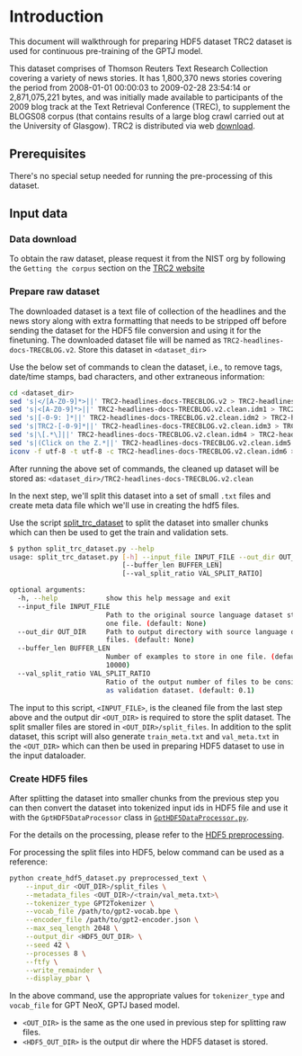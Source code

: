 # Introduction

This document will walkthrough for preparing HDF5 dataset TRC2 dataset is used for continuous pre-training of the GPTJ model. 

This dataset comprises of Thomson Reuters Text Research Collection covering a variety of news stories. It has 1,800,370 news stories covering the period from 2008-01-01 00:00:03 to 2009-02-28 23:54:14 or 2,871,075,221 bytes, and was initially made available to participants of the 2009 blog track at the Text Retrieval Conference (TREC), to supplement the BLOGS08 corpus (that contains results of a large blog crawl carried out at the University of Glasgow). TRC2 is distributed via web [download](https://trec.nist.gov/data/reuters/reuters.html).

## Prerequisites

There's no special setup needed for running the pre-processing of this dataset.

## Input data

### Data download

To obtain the raw dataset, please request it from the NIST org by following the `Getting the corpus` section on the [TRC2 website](https://trec.nist.gov/data/reuters/reuters.html)

### Prepare raw dataset

The downloaded dataset is a text file of collection of the headlines and the news story along with extra formatting that needs to be stripped off before sending the dataset for the HDF5 file conversion and using it for the finetuning. The downloaded dataset file will be named as `TRC2-headlines-docs-TRECBLOG.v2`. Store this dataset in `<dataset_dir>`

Use the below set of commands to clean the dataset, i.e., to remove tags, date/time stamps, bad characters, and other extraneous information:

```bash
cd <dataset_dir>
sed 's|</[A-Z0-9]*>||' TRC2-headlines-docs-TRECBLOG.v2 > TRC2-headlines-docs-TRECBLOG.v2.clean.idm1
sed 's|<[A-Z0-9]*>||' TRC2-headlines-docs-TRECBLOG.v2.clean.idm1 > TRC2-headlines-docs-TRECBLOG.v2.clean.idm2
sed 's|[-0-9: ]*||' TRC2-headlines-docs-TRECBLOG.v2.clean.idm2 > TRC2-headlines-docs-TRECBLOG.v2.clean.idm3
sed 's|TRC2-[-0-9]*||' TRC2-headlines-docs-TRECBLOG.v2.clean.idm3 > TRC2-headlines-docs-TRECBLOG.v2.clean.idm4
sed 's|\[.*\]||' TRC2-headlines-docs-TRECBLOG.v2.clean.idm4 > TRC2-headlines-docs-TRECBLOG.v2.clean.idm5
sed 's|(Click on the Z.*||' TRC2-headlines-docs-TRECBLOG.v2.clean.idm5 > TRC2-headlines-docs-TRECBLOG.v2.clean.idm6
iconv -f utf-8 -t utf-8 -c TRC2-headlines-docs-TRECBLOG.v2.clean.idm6 > TRC2-headlines-docs-TRECBLOG.v2.clean
```

After running the above set of commands, the cleaned up dataset will be stored as: `<dataset_dir>/TRC2-headlines-docs-TRECBLOG.v2.clean`

In the next step, we'll split this dataset into a set of small `.txt` files and create meta data file which we'll use in creating the hdf5 files.

Use the script [split_trc_dataset](./split_trc_dataset.py) to split the dataset into smaller chunks which can then be used to get the train and validation sets.

```bash
$ python split_trc_dataset.py --help
usage: split_trc_dataset.py [-h] --input_file INPUT_FILE --out_dir OUT_DIR
                            [--buffer_len BUFFER_LEN]
                            [--val_split_ratio VAL_SPLIT_RATIO]

optional arguments:
  -h, --help            show this help message and exit
  --input_file INPUT_FILE
                        Path to the original source language dataset stored as
                        one file. (default: None)
  --out_dir OUT_DIR     Path to output directory with source language dataset
                        files. (default: None)
  --buffer_len BUFFER_LEN
                        Number of examples to store in one file. (default:
                        10000)
  --val_split_ratio VAL_SPLIT_RATIO
                        Ratio of the output number of files to be considered
                        as validation dataset. (default: 0.1)
```

The input to this script, `<INPUT_FILE>`, is the cleaned file from the last step above and the output dir `<OUT_DIR>` is required to store the split dataset. The split smaller files are stored in `<OUT_DIR>/split_files`. In addition to the split dataset, this script will also generate `train_meta.txt` and `val_meta.txt` in the `<OUT_DIR>` which can then be used in preparing HDF5 dataset to use in the input dataloader.

### Create HDF5 files

After splitting the dataset into smaller chunks from the previous step you can then convert the dataset into tokenized input ids in HDF5 file and use it with the `GptHDF5DataProcessor` class in [`GptHDF5DataProcessor.py`](../../../data/nlp/gpt/GptHDF5DataProcessor.py).

For the details on the processing, please refer to the [HDF5 preprocessing](../../../data_preparation/nlp/hdf5_preprocessing/README.md).

For processing the split files into HDF5, below command can be used as a reference:

```bash
python create_hdf5_dataset.py preprocessed_text \
    --input_dir <OUT_DIR>/split_files \
    --metadata_files <OUT_DIR>/<train/val_meta.txt>\
    --tokenizer_type GPT2Tokenizer \
    --vocab_file /path/to/gpt2-vocab.bpe \
    --encoder_file /path/to/gpt2-encoder.json \
    --max_seq_length 2048 \
    --output_dir <HDF5_OUT_DIR> \
    --seed 42 \
    --processes 8 \
    --ftfy \
    --write_remainder \
    --display_pbar \
```

In the above command, use the appropriate values for `tokenizer_type` and `vocab_file` for GPT NeoX, GPTJ based model.

- `<OUT_DIR>` is the same as the one used in previous step for splitting raw files.
- `<HDF5_OUT_DIR>` is the output dir where the HDF5 dataset is stored.
